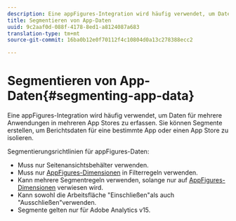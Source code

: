 ```yaml
---
description: Eine appFigures-Integration wird häufig verwendet, um Daten für mehrere Anwendungen in mehreren App Stores zu erfassen. Sie können Segmente erstellen, um Berichtsdaten für eine bestimmte App oder einen App Store zu isolieren.
title: Segmentieren von App-Daten
uuid: 9c2aaf0d-088f-4178-8ed1-a8124087a683
translation-type: tm+mt
source-git-commit: 16ba0b12e0f70112f4c10804d0a13c278388ecc2

---
```



# Segmentieren von App-Daten{#segmenting-app-data}

Eine appFigures-Integration wird häufig verwendet, um Daten für mehrere Anwendungen in mehreren App Stores zu erfassen. Sie können Segmente erstellen, um Berichtsdaten für eine bestimmte App oder einen App Store zu isolieren.

Segmentierungsrichtlinien für appFigures-Daten:

* Muss nur Seitenansichtsbehälter verwenden.
* Muss nur [AppFigures-Dimensionen](/help/import/data-connectors/appfigures-overview/appfigures-metrics.md) in Filterregeln verwenden.
* Kann mehrere Segmentregeln verwenden, solange nur auf [AppFigures-Dimensionen](/help/import/data-connectors/appfigures-overview/appfigures-segment-filter.md) verwiesen wird.
* Kann sowohl die Arbeitsfläche "Einschließen"als auch "Ausschließen"verwenden.
* Segmente gelten nur für Adobe Analytics v15.
